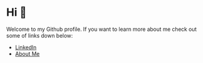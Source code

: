 # Hi 👋

Welcome to my Github profile. If you want to learn more about me check out some of links down below:

* [LinkedIn](https://linkedin.com/in/maxanderberg)
* [About Me](https://maxanderberg.se/about)
